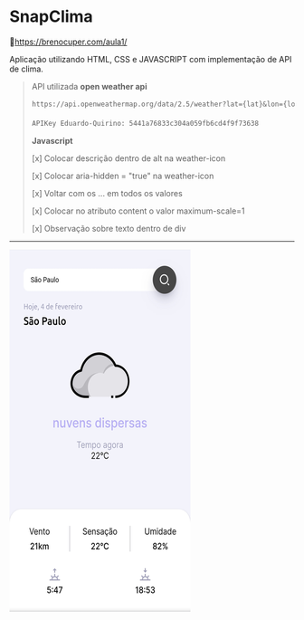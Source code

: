 # SnapClima

🔗https://brenocuper.com/aula1/

Aplicação utilizando HTML, CSS e JAVASCRIPT com implementação de API de clima.

> API utilizada **open weather api**
>
> [open weather api]: https://openweathermap.org/api	" Site da Api"
>
> ```tex
> https://api.openweathermap.org/data/2.5/weather?lat={lat}&lon={lon}&appid={API key}
> 
> APIKey Eduardo-Quirino: 5441a76833c304a059fb6cd4f9f73638
> ```
>
> **Javascript**
>
> [x] Colocar descrição dentro de alt na weather-icon
>
> [x] Colocar aria-hidden = "true" na weather-icon
>
> [x] Voltar com os ... em todos os valores
>
> [x] Colocar no atributo content o valor maximum-scale=1
>
> [x] Observação sobre texto dentro de div

---

<img src="./_img/fotoApp/app.png" alt="foto do aplicativo">
